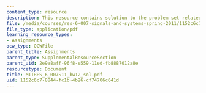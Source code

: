 ```yaml
---
content_type: resource
description: This resource contains solution to the problem set related to filtering.
file: /media/courses/res-6-007-signals-and-systems-spring-2011/1152c6c78844fc1b4b26cf74706c641d_MITRES_6_007S11_hw12_sol.pdf
file_type: application/pdf
learning_resource_types:
- Assignments
ocw_type: OCWFile
parent_title: Assignments
parent_type: SupplementalResourceSection
parent_uid: 2e9a8aff-96f8-e559-11ed-fb8887012a8e
resourcetype: Document
title: MITRES_6_007S11_hw12_sol.pdf
uid: 1152c6c7-8844-fc1b-4b26-cf74706c641d
---
```

